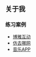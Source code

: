 ## 关于我

### 练习案例
* [博雅互动](https://aurorepaladin.github.io/boya/)
* [仿去哪网](https://aurorepaladin.github.io/VueNote-Travel)
* [音乐APP](http://www.wangyibei.cn/VueNote-Music/)
